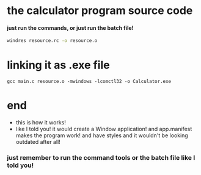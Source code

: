 # the calculator program source code
#### just run the commands, or just run the batch file!
```bash
windres resource.rc -o resource.o
```
# linking it as .exe file
```
gcc main.c resource.o -mwindows -lcomctl32 -o Calculator.exe
```
# end
- this is how it works!
- like I told you! it would create a Window application! and app.manifest makes the program work! and have styles and it wouldn't be looking outdated after all!
### just remember to run the command tools or the batch file like I told you!

